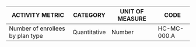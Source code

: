 | ACTIVITY METRIC | CATEGORY | UNIT OF MEASURE | CODE |
|-----------------|----------|------------------|------|
| Number of enrollees by plan type | Quantitative | Number | HC-MC-000.A |